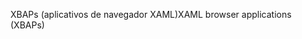 <span data-ttu-id="25e7f-101">XBAPs (aplicativos de navegador XAML)</span><span class="sxs-lookup"><span data-stu-id="25e7f-101">XAML browser applications (XBAPs)</span></span>